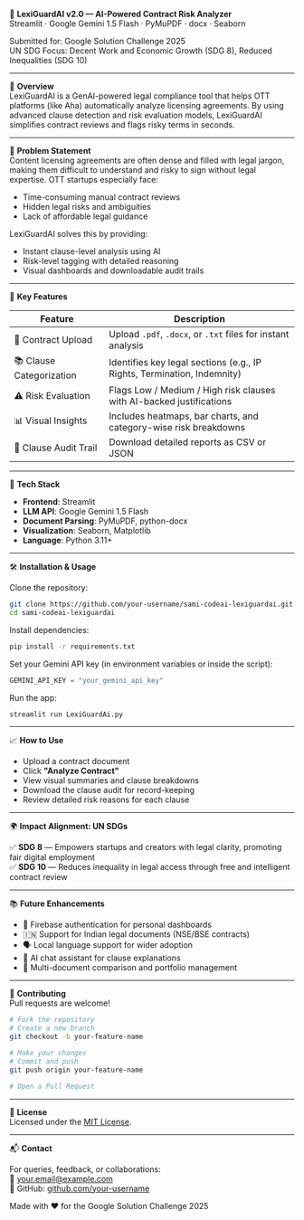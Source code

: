 📄 **LexiGuardAI v2.0 — AI-Powered Contract Risk Analyzer**  
Streamlit · Google Gemini 1.5 Flash · PyMuPDF · docx · Seaborn  

Submitted for: Google Solution Challenge 2025  
UN SDG Focus: Decent Work and Economic Growth (SDG 8), Reduced Inequalities (SDG 10)  

---

🌟 **Overview**  
LexiGuardAI is a GenAI-powered legal compliance tool that helps OTT platforms (like Aha) automatically analyze licensing agreements. By using advanced clause detection and risk evaluation models, LexiGuardAI simplifies contract reviews and flags risky terms in seconds.

---

🎯 **Problem Statement**  
Content licensing agreements are often dense and filled with legal jargon, making them difficult to understand and risky to sign without legal expertise. OTT startups especially face:

- Time-consuming manual contract reviews  
- Hidden legal risks and ambiguities  
- Lack of affordable legal guidance  

LexiGuardAI solves this by providing:  

- Instant clause-level analysis using AI  
- Risk-level tagging with detailed reasoning  
- Visual dashboards and downloadable audit trails  

---

🧠 **Key Features**  

| Feature                      | Description                                                                 |
|-----------------------------|-----------------------------------------------------------------------------|
| 📄 Contract Upload          | Upload `.pdf`, `.docx`, or `.txt` files for instant analysis               |
| 📚 Clause Categorization     | Identifies key legal sections (e.g., IP Rights, Termination, Indemnity)     |
| ⚠️ Risk Evaluation           | Flags Low / Medium / High risk clauses with AI-backed justifications        |
| 📊 Visual Insights           | Includes heatmaps, bar charts, and category-wise risk breakdowns           |
| 📁 Clause Audit Trail        | Download detailed reports as CSV or JSON                                    |

---

🚀 **Tech Stack**  

- **Frontend**: Streamlit  
- **LLM API**: Google Gemini 1.5 Flash  
- **Document Parsing**: PyMuPDF, python-docx  
- **Visualization**: Seaborn, Matplotlib  
- **Language**: Python 3.11+

---

🛠️ **Installation & Usage**

Clone the repository:  
```bash
git clone https://github.com/your-username/sami-codeai-lexiguardai.git
cd sami-codeai-lexiguardai
```

Install dependencies:  
```bash
pip install -r requirements.txt
```

Set your Gemini API key (in environment variables or inside the script):  
```python
GEMINI_API_KEY = "your_gemini_api_key"
```

Run the app:  
```bash
streamlit run LexiGuardAi.py
```

---

📈 **How to Use**  
- Upload a contract document  
- Click **"Analyze Contract"**  
- View visual summaries and clause breakdowns  
- Download the clause audit for record-keeping  
- Review detailed risk reasons for each clause  

---

🌍 **Impact Alignment: UN SDGs**  

✅ **SDG 8** — Empowers startups and creators with legal clarity, promoting fair digital employment  
✅ **SDG 10** — Reduces inequality in legal access through free and intelligent contract review  

---

📚 **Future Enhancements**

- 🔐 Firebase authentication for personal dashboards  
- 🇮🇳 Support for Indian legal documents (NSE/BSE contracts)  
- 🗣️ Local language support for wider adoption  
- 🤖 AI chat assistant for clause explanations  
- 🧾 Multi-document comparison and portfolio management  

---

🤝 **Contributing**  
Pull requests are welcome!  

```bash
# Fork the repository
# Create a new branch
git checkout -b your-feature-name

# Make your changes
# Commit and push
git push origin your-feature-name

# Open a Pull Request
```

---

📄 **License**  
Licensed under the [MIT License](LICENSE).  

---

📬 **Contact**

For queries, feedback, or collaborations:  
📧 your.email@example.com  
🔗 GitHub: [github.com/your-username](https://github.com/your-username)

Made with ❤️ for the Google Solution Challenge 2025  
```
